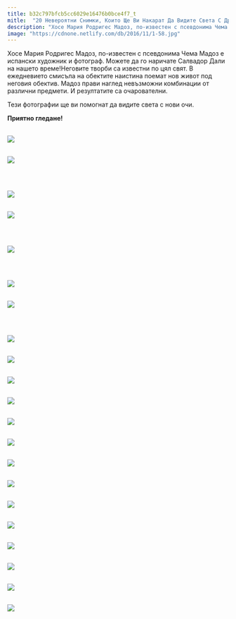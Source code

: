```yaml
---
title: b32c797bfcb5cc6029e16476b0bce4f7_t
mitle:  "20 Невероятни Снимки, Които Ще Ви Накарат Да Видите Света С Други Очи"
description: "Хосе Мария Родригес Мадоз, по-известен с псевдонима Чема Мадоз е испански художник и фотограф. Можете да го наричате Салвадор Дали на нашето време!Неговите творби �"
image: "https://cdnone.netlify.com/db/2016/11/1-58.jpg"
---
```


 <p>Хосе Мария Родригес Мадоз, по-известен с псевдонима Чема Мадоз е испански художник и фотограф. Можете да го наричате Салвадор Дали на нашето време!Неговите творби са известни по цял свят. В ежедневието смисъла на обектите наистина поемат нов живот под неговия обектив. Мадоз прави наглед невъзможни комбинации от различни предмети. И резултатите са очарователни.</p>      <p>Тези фотографии ще ви помогнат да видите света с нови очи.</p>  <p><strong>Приятно гледане!</strong></p> <p> <br/><img src="https://cdnone.netlify.com/db/2016/11/1-58.jpg"/><br/></p>      <p> <br/><img src="https://cdnone.netlify.com/db/2016/11/3-46.jpg"/><br/></p> <p> </p> <p> <br/><img src="https://cdnone.netlify.com/db/2016/11/4-46.jpg"/><br/></p>  <p> <br/><img src="https://cdnone.netlify.com/db/2016/11/4-46.jpg"/><br/></p>      <p> </p> <p> <br/><img src="https://cdnone.netlify.com/db/2016/11/5-44.jpg"/><br/></p> <p> </p> <p> <br/><img src="https://cdnone.netlify.com/db/2016/11/6-41.jpg"/><br/></p> <p> <br/><img src="https://cdnone.netlify.com/db/2016/11/7-41.jpg"/><br/></p> <p> </p>      <p> <br/><img src="https://cdnone.netlify.com/db/2016/11/8-37.jpg"/><br/></p> <p> <br/><img src="https://cdnone.netlify.com/db/2016/11/9-36.jpg"/><br/></p>  <p> <br/><img src="https://cdnone.netlify.com/db/2016/11/10-35.jpg"/><br/></p> <p> <br/><img src="https://cdnone.netlify.com/db/2016/11/11-32.jpg"/><br/></p>      <p> <br/><img src="https://cdnone.netlify.com/db/2016/11/12-28.jpg"/><br/></p> <p> <br/><img src="https://cdnone.netlify.com/db/2016/11/13-23.jpg"/><br/></p> <p> <br/><img src="https://cdnone.netlify.com/db/2016/11/14-26.jpg"/><br/></p> <p> <br/><img src="https://cdnone.netlify.com/db/2016/11/15-22.jpg"/><br/></p> <p> <br/><img src="https://cdnone.netlify.com/db/2016/11/16-25.jpg"/><br/></p> <p> <br/><img src="https://cdnone.netlify.com/db/2016/11/17-20.jpg"/><br/></p> <p> <br/><img src="https://cdnone.netlify.com/db/2016/11/18-16.jpg"/><br/></p> <p> <br/><img src="https://cdnone.netlify.com/db/2016/11/20-19.jpg"/><br/></p> <p> <br/><img src="https://cdnone.netlify.com/db/2016/11/19-16.jpg"/><br/></p>  <p> <br/><img src="https://cdnone.netlify.com/db/2016/11/21-12.jpg"/><br/></p> <p> </p>       